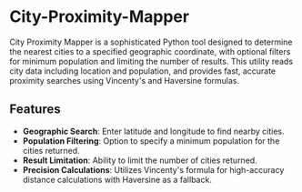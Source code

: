 # City-Proximity-Mapper
City Proximity Mapper is a sophisticated Python tool designed to determine the nearest cities to a specified geographic coordinate, with optional filters for minimum population and limiting the number of results. This utility reads city data including location and population, and provides fast, accurate proximity searches using Vincenty's and Haversine formulas.

## Features

- **Geographic Search**: Enter latitude and longitude to find nearby cities.
- **Population Filtering**: Option to specify a minimum population for the cities returned.
- **Result Limitation**: Ability to limit the number of cities returned.
- **Precision Calculations**: Utilizes Vincenty's formula for high-accuracy distance calculations with Haversine as a fallback.
